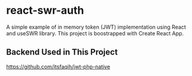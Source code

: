 # react-swr-auth
A simple example of in memory token (JWT) implementation using React and useSWR library.
This project is boostrapped with Create React App.

## Backend Used in This Project
https://github.com/itsfaqih/jwt-php-native
